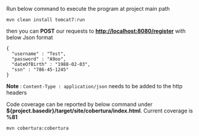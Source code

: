Run below command to execute the program at project main path

`mvn clean install tomcat7:run`

then you can **POST** our requests to **[http://localhost:8080/register](http://localhost:8080/register)**  with below Json format


```
{
  "username" : "Test",
  "password" : "A9oo",
  "dateOfBirth" : "1988-02-03",
  "ssn" : "786-45-1245"
}
```

**Note** : `Content-Type : application/json` needs to be added to the http headers

Code coverage can be reported by below command under **${project.basedir}/target/site/cobertura/index.html**. Current coverage is **%81** 

`mvn cobertura:cobertura`

